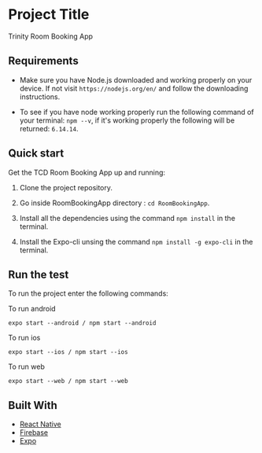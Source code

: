 # Project Title

Trinity Room Booking App

## Requirements

* Make sure you have Node.js downloaded and working properly on your device. If not visit ``` https://nodejs.org/en/ ``` and follow the downloading instructions.

* To see if you have node working properly run the following command of your terminal: ``` npm --v ```, if it's working properly the following will be returned: ``` 6.14.14 ```.



## Quick start

Get the TCD Room Booking App up and running:

1. Clone the project repository.

2. Go inside RoomBookingApp directory : ``` cd RoomBookingApp ```.

3. Install all the dependencies using the command ``` npm install ``` in the terminal.

4. Install the Expo-cli unsing the command ``` npm install -g expo-cli ``` in the terminal.



## Run the test

To run the project enter the following commands:

To run android

```
expo start --android / npm start --android
```

To run ios

```
expo start --ios / npm start --ios
```

To run web

```
expo start --web / npm start --web
```


## Built With

* [React Native](https://reactnative.dev/)
* [Firebase](https://firebase.google.com/)
* [Expo](https://expo.dev/)
